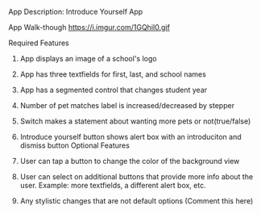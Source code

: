 App Description: Introduce Yourself App

App Walk-though 
https://i.imgur.com/1GQhiI0.gif

Required Features

 1. App displays an image of a school's logo
 2. App has three textfields for first, last, and school names
 3. App has a segmented control that changes student year
 4. Number of pet matches label is increased/decreased by stepper
 5. Switch makes a statement about wanting more pets or not(true/false)
 6. Introduce yourself button shows alert box with an introduciton and dismiss button
Optional Features

 1. User can tap a button to change the color of the background view
 2. User can select on additional buttons that provide more info about the user. Example: more textfields, a different alert box, etc.
 3. Any stylistic changes that are not default options (Comment this here)
